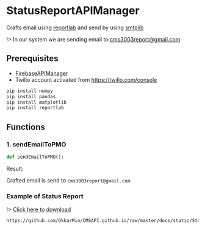 # StatusReportAPIManager

Crafts email using [reportlab](https://www.reportlab.com/) and send by using [smtplib](https://docs.python.org/3/library/smtplib.html)

!> In our system we are sending email to cms3003report@gmail.com

## Prerequisites

- [FirebaseAPIManager](FirebaseAPIManager.md)
- Twilio account activated from https://twilio.com/console

```bash
pip install numpy
pip install pandas
pip install matplotlib
pip install reportlab
```

## Functions 

### 1. sendEmailToPMO
```python
def sendEmailToPMO():
```

Result:

Crafted email is send to `cms3003report@gmail.com`

### Example of Status Report

!> [Click here to download](https://github.com/OkkarMin/CMSAPI.github.io/raw/master/docs/static/StatusReportEg.pdf)

```pdf
https://github.com/OkkarMin/CMSAPI.github.io/raw/master/docs/static/StatusReportEg.pdf
```